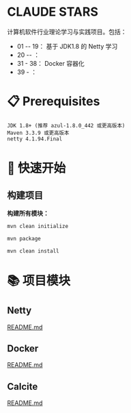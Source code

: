 # CLAUDE STARS
计算机软件行业理论学习与实践项目。包括：
* 01 -- 19： 基于 JDK1.8 的 Netty 学习
* 20 -- ：
* 31 - 38： Docker 容器化
* 39 - ： 

# 📋 Prerequisites
```
JDK 1.8+ (推荐 azul-1.8.0_442 或更高版本)
Maven 3.3.9 或更高版本
netty 4.1.94.Final
```

# 🚀 快速开始

## 构建项目

**构建所有模块：**
```bash
mvn clean initialize

mvn package

mvn clean install
```

# 📚 项目模块

## Netty

[README.md](./1.netty/README.md)

## Docker

[README.md](./3.docker/README.md)

## Calcite

[README.md](./4.calcite/README.md)

